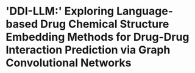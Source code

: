 # 'DDI-LLM:' Exploring Language-based Drug Chemical Structure Embedding Methods for Drug-Drug Interaction Prediction via Graph Convolutional Networks
